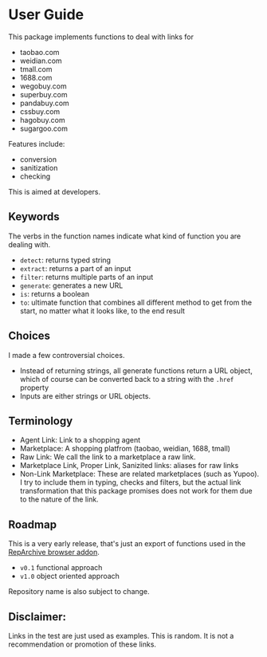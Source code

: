 # User Guide
This package implements functions to deal with links for 
- taobao.com
- weidian.com
- tmall.com
- 1688.com
- wegobuy.com
- superbuy.com
- pandabuy.com
- cssbuy.com
- hagobuy.com
- sugargoo.com


Features include:
- conversion
- sanitization
- checking

This is aimed at developers.

## Keywords
The verbs in the function names indicate what kind of function you are dealing with.
- `detect`: returns typed string
- `extract`: returns a part of an input
- `filter`: returns multiple parts of an input
- `generate`: generates a new URL
- `is`: returns a boolean
- `to`: ultimate function that combines all different method to get from the start, no matter what it looks like, to the end result

## Choices
I made a few controversial choices.

- Instead of returning strings, all generate functions return a URL object, which of course can be converted back to a string with the `.href` property
- Inputs are either strings or URL objects.

## Terminology
- Agent Link: Link to a shopping agent
- Marketplace: A shopping platfrom (taobao, weidian, 1688, tmall)
- Raw Link: We call the link to a marketplace a raw link.
- Marketplace Link, Proper Link, Sanizited links: aliases for raw links
- Non-Link Marketplace: These are related marketplaces (such as Yupoo). I try to include them in typing, checks and filters, but the actual link transformation that this package promises does not work for them due to the nature of the link.

## Roadmap
This is a very early release, that's just an export of functions used in the [RepArchive browser addon](https://github.com/cachho/reparchive-browser-extension).

- `v0.1` functional approach
- `v1.0` object oriented approach

Repository name is also subject to change.

## Disclaimer:
Links in the test are just used as examples. This is random. It is not a recommendation or promotion of these links.